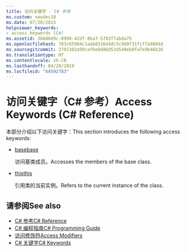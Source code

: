 ```yaml
---
title: 访问关键字 - C# 参考
ms.custom: seodec18
ms.date: 07/20/2015
helpviewer_keywords:
- access keywords [C#]
ms.assetid: 3b680d9c-0998-42df-8ba7-5783f7abda75
ms.openlocfilehash: 783c65984c1aab831644dc5c960f31fcffa9804d
ms.sourcegitcommit: 2701302a99cafbe0d86d53d540eb0fa7e9b46b36
ms.translationtype: HT
ms.contentlocale: zh-CN
ms.lasthandoff: 04/28/2019
ms.locfileid: "64592783"
---
```

# <a name="access-keywords-c-reference"></a><span data-ttu-id="dd3de-102">访问关键字（C# 参考）</span><span class="sxs-lookup"><span data-stu-id="dd3de-102">Access Keywords (C# Reference)</span></span>
<span data-ttu-id="dd3de-103">本部分介绍以下访问关键字：</span><span class="sxs-lookup"><span data-stu-id="dd3de-103">This section introduces the following access keywords:</span></span>  
  
- [<span data-ttu-id="dd3de-104">base</span><span class="sxs-lookup"><span data-stu-id="dd3de-104">base</span></span>](../../../csharp/language-reference/keywords/base.md)  
  
     <span data-ttu-id="dd3de-105">访问基类成员。</span><span class="sxs-lookup"><span data-stu-id="dd3de-105">Accesses the members of the base class.</span></span>  
  
- [<span data-ttu-id="dd3de-106">this</span><span class="sxs-lookup"><span data-stu-id="dd3de-106">this</span></span>](../../../csharp/language-reference/keywords/this.md)  
  
     <span data-ttu-id="dd3de-107">引用类的当前实例。</span><span class="sxs-lookup"><span data-stu-id="dd3de-107">Refers to the current instance of the class.</span></span>  
  
## <a name="see-also"></a><span data-ttu-id="dd3de-108">请参阅</span><span class="sxs-lookup"><span data-stu-id="dd3de-108">See also</span></span>

- [<span data-ttu-id="dd3de-109">C# 参考</span><span class="sxs-lookup"><span data-stu-id="dd3de-109">C# Reference</span></span>](../../../csharp/language-reference/index.md)
- [<span data-ttu-id="dd3de-110">C# 编程指南</span><span class="sxs-lookup"><span data-stu-id="dd3de-110">C# Programming Guide</span></span>](../../../csharp/programming-guide/index.md)
- [<span data-ttu-id="dd3de-111">访问修饰符</span><span class="sxs-lookup"><span data-stu-id="dd3de-111">Access Modifiers</span></span>](../../../csharp/language-reference/keywords/access-modifiers.md)
- [<span data-ttu-id="dd3de-112">C# 关键字</span><span class="sxs-lookup"><span data-stu-id="dd3de-112">C# Keywords</span></span>](../../../csharp/language-reference/keywords/index.md)
